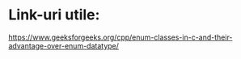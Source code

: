 

# Link-uri utile:
https://www.geeksforgeeks.org/cpp/enum-classes-in-c-and-their-advantage-over-enum-datatype/